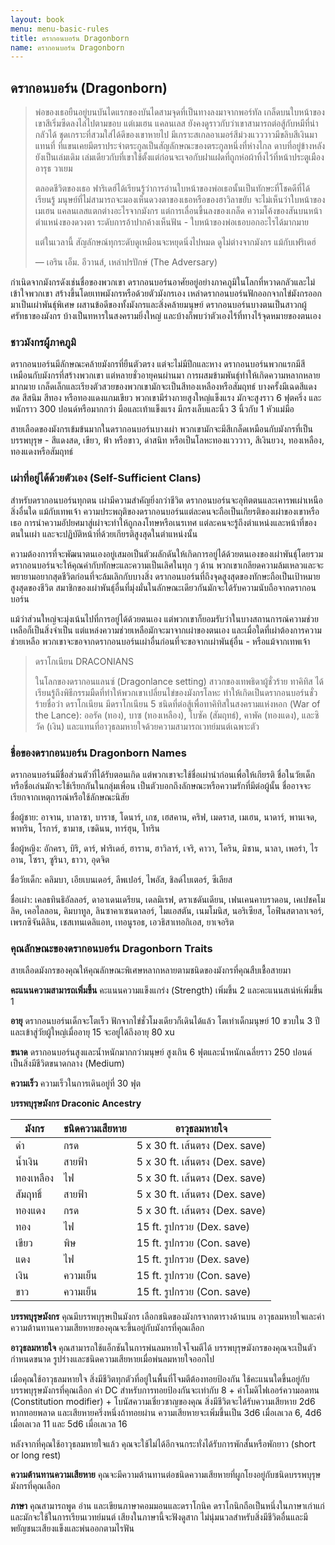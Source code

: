 ```yaml
---
layout: book
menu: menu-basic-rules
title: ดรากอนบอร์น Dragonborn
name: ดรากอนบอร์น Dragonborn
---
```


## ดรากอนบอร์น (Dragonborn)

> พ่อของเธอยืนอยู่บนบันไดแรกของบันไดสามจุดที่เป็นทางลงมาจากพอร์ทัล เกล็ดบนใบหน้าของเขาสีเริ่มซีดลงไล่ไปตามขอบ แต่เมเฮน แคลนเลส ยังคงดูราวกับว่าเขาสามารถต่อสู้กับหมีที่น่ากลัวได้ ชุดเกราะที่สวมใส่ได้ดีของเขาหายไป มีเกราะสเกลอาเมอร์สีม่วงแวววาวมีขลิบสีเงินมาแทนที่ ที่แขนเคยมีตราประจำตระกูลเป็นสัญลักษณะของตระกูลหนึ่งที่ห่างไกล ดาบที่อยู่ข้างหลังยังเป็นเล่มเดิม เล่มเดียวกับที่เขาใช้ตั้งแต่ก่อนจะเจอกับฝาแฝดที่ถูกห่อผ้าทิ้งไว้ที่หน้าประตูเมืองอารุธ วาเยม
>
> ตลอดชีวิตของเธอ ฟาริเดฮ์ได้เรียนรู้ว่าการอ่านใบหน้าของพ่อเธอนั้นเป็นทักษะที่โชคดีที่ได้เรียนรู้ มนุษย์ที่ไม่สามารถจะมองเห็นดวงตาของเธอหรือของฮาวิลาขยับ จะไม่เห็นว่าใบหน้าของเมเฮน แคลนเลสแตกต่างอะไรจากมังกร แต่การเลื่อนขึ้นลงของเกล็ด ความโค้งของสันบนหน้า ตำแหน่งของดวงตา ระดับการอ้าปากค้างเห็นฟัน - ใบหน้าของพ่อเธอบอกอะไรได้มากมาย
>
> แต่ในเวลานี้ สัญลักษณ์ทุกระดับดูเหมือนจะหยุดนิ่งไปหมด ดูไม่ต่างจากมังกร แม้กับเฟริเดฮ์
>
> — เอริน เอ็ม. อีวานส์, เหล่าปรปักษ์ (The Adversary)

กำเนิดจากมังกรดังเช่นชื่อของพวกเขา ดรากอนบอร์นอาศัยอยู่อย่างภาคภูมิในโลกที่หวาดกลัวและไม่เข้าใจพวกเขา สร้างขึ้นโดยเทพมังกรหรือด้วยตัวมังกรเอง เหล่าดรากอนบอร์นฟักออกจากไข่มังกรออกมาเป็นเผ่าพันธุ์พิเศษ ผสานข้อดีของทั้งมังกรและสิ่งคล้ายมนุษย์ ดรากอนบอร์นบางตนเป็นสาวกผู้ศรัทธาของมังกร บ้างเป็นทหารในสงครามยิ่งใหญ่ และบ้างก็พบว่าตัวเองไร้ที่ทางไร้จุดหมายของตนเอง

### ชาวมังกรผู้ภาคภูมิ

ดรากอนบอร์นมีลักษณะคล้ายมังกรที่ยืนตัวตรง แต่จะไม่มีปีกและหาง ดรากอนบอร์นพวกแรกมีสีเหมือนกับมังกรที่สร้างพวกเขา แต่หลายชั่วอายุคนผ่านมา การผสมข้ามพันธุ์ทำให้เกิดความหลากหลายมากมาย เกล็ดเล็กและเรียงตัวสวยของพวกเขามักจะเป็นสีทองเหลืองหรือสัมฤทธ์ บางครั้งมีเฉดสีแดงสด สีสนิม สีทอง หรือทองแดงแกมเขียว พวกเขามีร่างกายสูงใหญ่แข็งแรง มักจะสูงราว 6 ฟุตครึ่ง และหนักราว 300 ปอนด์หรือมากกว่า มือและเท้าแข็งแรง มีกรงเล็บและนิ้ว 3 นิ้วกับ 1 หัวแม่มือ

สายเลือดของมังกรเข้มข้นมากในดรากอนบอร์นบางเผ่า พวกเขามักจะมีสีเกล็ดเหมือนกับมังกรที่เป็นบรรพบุรุษ - สีแดงสด, เขียว, ฟ้า หรือขาว, ดำสนิท หรือเป็นโลหะทองแวววาว, สีเงินยวง, ทองเหลือง, ทองแดงหรือสัมฤทธ์

### เผ่าที่อยู่ได้ด้วยตัวเอง (Self-Sufficient Clans)

สำหรับดรากอนบอร์นทุกตน เผ่ามีความสำคัญยิ่งกว่าชีวิต ดรากอนบอร์นจะอุทิตตนและเคารพเผ่าเหนือสิ่งอื่นใด แม้กับเทพเจ้า ความประพฤติของดรากอนบอร์นแต่ละคนจะถือเป็นเกียรติของเผ่าของเขาหรือเธอ การนำความอัปยศมาสู่เผ่าจะทำให้ถูกลงโทษหรือเนรเทศ แต่ละคนจะรู้ถึงตำแหน่งและหน้าที่ของตนในเผ่า และจะปฏิบัติหน้าที่ด้วยเกียรติสูงสุดในตำแหน่งนั้น

ความต้องการที่จะพัฒนาตนเองอยู่เสมอเป็นตัวผลักดันให้เกิดการอยู่ได้ด้วยตนเองของเผ่าพันธุ์โดยรวม ดรากอนบอร์นจะให้คุณค่ากับทักษะและความเป็นเลิศในทุก ๆ ด้าน พวกเขาเกลียดความล้มเหลวและจะพยายามอยากสุดชีวิตก่อนที่จะล้มเลิกกับบางสิ่ง ดรากอนบอร์นที่ถึงจุดสูงสุดของทักษะถือเป็นเป้าหมายสูงสุดของชีวิต สมาชิกของเผ่าพันธุ์อื่นที่มุ่งมั่นในลักษณะเดียวกันมักจะได้รับความนับถือจากดรากอนบอร์น

แม้ว่าส่วนใหญ่จะมุ่งเน้นไปที่การอยู่ได้ด้วยตนเอง แต่พวกเขาก็ยอมรับว่าในบางสถานการณ์ความช่วยเหลือก็เป็นสิ่งจำเป็น แต่แหล่งความช่วยเหลือมักจะมาจากเผ่าของตนเอง และเมื่อใดที่เผ่าต้องการความช่วยเหลือ พวกเขาจะขอจากดรากอนบอร์นเผ่าอื่นก่อนที่จะขอจากเผ่าพันธุ์อื่น - หรือแม้จากเทพเจ้า

> ดราโกเนียน DRACONIANS
>
> ในโลกของดรากอนแลนซ์ (Dragonlance setting) สาวกของเทพธิดาผู้ชั่วร้าย ทาคิทิส ได้เรียนรู้ถึงพิธีกรรมมืดที่ทำให้พวกเขาเปลี่ยนไข่ของมังกรโลหะ ทำให้เกิดเป็นดรากอนบอร์นชั่วร้ายชื่อว่า ดราโกเนียน มีดราโกเนียน 5 ชนิดที่ต่อสู้เพื่อทาคิทิสในสงครามแห่งหอก (War of the Lance): ออรัค (ทอง), บาซ (ทองเหลือง), โบซัค (สัมฤทธ์), คาพัค (ทองแดง), และซิวัค (เงิน) และแทนที่อาวุธลมหายใจด้วยความสามารถเวทย์มนต์เฉพาะตัว

### ชื่อของดรากอนบอร์น Dragonborn Names

ดรากอนบอร์นมีชื่อส่วนตัวที่ได้รับตอนเกิด แต่พวกเขาจะใช้ชื่อเผ่านำก่อนเพื่อให้เกียรติ ชื่อในวัยเด็กหรือชื่อเล่นมักจะใช้เรียกกันในกลุ่มเพื่อน เป็นตัวบอกถึงลักษณะหรือความรักที่มีต่อผู้นั้น ชื่ออาจจะเรียกจากเหตุการณ์หรือใช้ลักษณะนิสัย

ชื่อผู้ชาย: อาจาน, บาลาซา, บาราช, โดนาร์, เกช, เฮสคาน, คริฟ, เมดราส, เมเฮน, นาดาร์, พานเจด, พาทริน, โรการ์, ชามาช, เซดินน, ทาร์ฮุน, โทริน

ชื่อผู้หญิง: อักครา, บิริ, ดาร์, ฟาริเดฮ์, ฮาราน, ฮาวิลาร์, เจริ, คาวา, โคริน, มิชาน, นาลา, เพอร่า, ไรอาน, โซรา, ซูรินา, ธาวา, อุดจิต

ชื่อวัยเด็ก: คลิมบา, เอียเบนเดอร์, ลีพเปอร์, ไพอัส, ชิลด์ไบเตอร์, ซีเลียส

ชื่อเผ่า: เคลธทินธิอัลลอร์, ดาอาเดนเดรียน, เดลมิเรฟ, ดราเชดันเดียน, เฟนเคนคาบราดอน, เคเปชคโมลิค, เคอไลลอน, คิมบาทูล, ลินซาคาเซนดาลอร์, ไมแอสตัน, เนมโมนิส, นอริเซียส, โอฟินสตาลาเจอร์, เพรกซิจันดิลิน, เชสเทนเดลิแอท, เทอนูรอธ, เอวธิสาเทอกิเอส, ยาเจอริต

### คุณลักษณะของดรากอนบอร์น Dragonborn Traits

สายเลือดมังกรของคุณให้คุณลักษณะพิเศษหลากหลายตามชนิดของมังกรที่คุณสืบเชื้อสายมา

**คะแนนความสามารถเพิ่มขึ้น** คะแนนความแข็งแกร่ง (Strength) เพิ่มขึ้น 2 และคะแนนสเน่ห์เพิ่มขึ้น 1

**อายุ** ดรากอนบอร์นเด็กจะโตเร็ว ฟักจากไข่ชั่วโมงเดียวก็เดินได้แล้ว โตเท่าเด็กมนุษย์ 10 ขวบใน 3 ปี และเข้าสู่วัยผู้ใหญ่เมื่ออายุ 15 จะอยู่ได้ถึงอายุ 80 xu

**ขนาด** ดรากอนบอร์นสูงและน้ำหนักมากกว่ามนุษย์ สูงเกิน 6 ฟุตและน้ำหนักเฉลี่ยราว 250 ปอนด์ เป็นสิ่งมีชีวิตขนาดกลาง (Medium)

**ความเร็ว** ความเร็วในการเดินอยู่ที่ 30 ฟุต

**บรรพบุรุษมังกร Draconic Ancestry**

| มังกร     | ชนิดความเสียหาย | อาวุธลมหายใจ                   |
| --------- | --------------- | ------------------------------ |
| ดำ        | กรด             | 5 x 30 ft. เส้นตรง (Dex. save) |
| น้ำเงิน   | สายฟ้า          | 5 x 30 ft. เส้นตรง (Dex. save) |
| ทองเหลือง | ไฟ              | 5 x 30 ft. เส้นตรง (Dex. save) |
| สัมฤทธิ์  | สายฟ้า          | 5 x 30 ft. เส้นตรง (Dex. save) |
| ทองแดง    | กรด             | 5 x 30 ft. เส้นตรง (Dex. save) |
| ทอง       | ไฟ              | 15 ft. รูปกรวย (Dex. save)     |
| เขียว     | พิษ             | 15 ft. รูปกรวย (Con. save)     |
| แดง       | ไฟ              | 15 ft. รูปกรวย (Dex. save)     |
| เงิน      | ความเย็น        | 15 ft. รูปกรวย (Con. save)     |
| ขาว       | ความเย็น        | 15 ft. รูปกรวย (Con. save)     |

**บรรพบุรุษมังกร** คุณมีบรรพบุรุษเป็นมังกร เลือกชนิดของมังกรจากตารางด้านบน อาวุธลมหายใจและค่าความต้านทานความเสียหายของคุณจะขึ้นอยู่กับมังกรที่คุณเลือก

**อาวุธลมหายใจ** คุณสามารถใช้แอ็กชันในการพ่นลมหายใจโจมตีได้ บรรพบุรุษมังกรของคุณจะเป็นตัวกำหนดขนาด รูปร่างและชนิดความเสียหายเมื่อพ่นลมหายใจออกไป

เมื่อคุณใช้อาวุธลมหายใจ สิ่งมีชีวิตทุกตัวที่อยู่ในพื้นที่โจมตีต้องทอยป้องกัน ใช้คะแนนใดขึ้นอยู่กับบรรพบุรุษมังกรที่คุณเลือก ค่า DC สำหรับการทอยป้องกันจะเท่ากับ 8 + ค่าโมดิไฟเออร์ความอดทน (Constitution modifier) + โบนัสความเชี่ยวชาญของคุณ สิ่งมีชีวิตจะได้รับความเสียหาย 2d6 หากทอยพลาด และเสียหายครึ่งหนึ่งถ้าทอยผ่าน ความเสียหายจะเพิ่มขึ้นเป็น 3d6 เมื่อเลเวล 6, 4d6 เมื่อเลเวล 11 และ 5d6 เมื่อเลเวล 16

หลังจากที่คุณใช้อาวุธลมหายใจแล้ว คุณจะใช้ไม่ได้อีกจนกระทั่งได้รับการพักสั้นหรือพักยาว (short or long rest)

**ความต้านทานความเสียหาย** คุณจะมีความต้านทานต่อชนิดความเสียหายที่ผูกโยงอยู่กับชนิดบรรพบุรุษมังกรที่คุณเลือก

**ภาษา** คุณสามารถพูด อ่าน และเขียนภาษาคอมมอนและดราโกนิค ดราโกนิกถือเป็นหนึ่งในภาษาเก่าแก่และมักจะใช้ในการเรียนเวทย์มนต์ เสียงในภาษานี้จะฟังดูสาก ไม่นุ่มนวลสำหรับสิ่งมีชีวิตอื่นและมีพยัญชนะเสียงแข็งและพ่นออกตามไรฟัน
